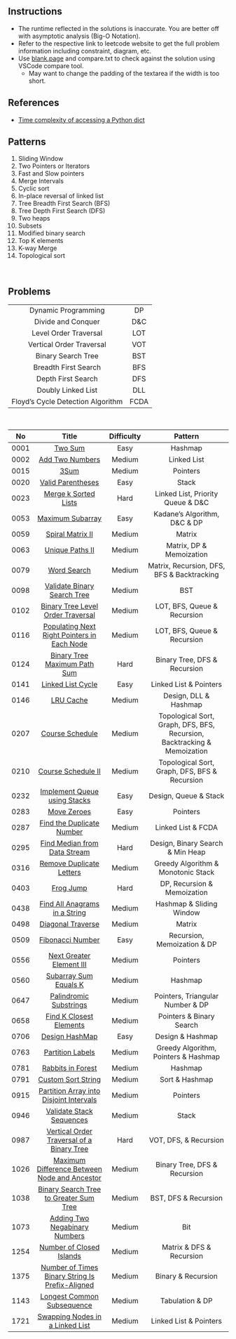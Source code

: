 ## Instructions

- The runtime reflected in the solutions is inaccurate. You are better off with asymptotic analysis (Big-O Notation).
- Refer to the respective link to leetcode website to get the full problem information including constraint, diagram, etc.
- Use [blank.page](https://blank.page/) and compare.txt to check against the solution using VSCode compare tool.
  - May want to change the padding of the textarea if the width is too short.

## References

- [Time complexity of accessing a Python dict](https://stackoverflow.com/questions/1963507/time-complexity-of-accessing-a-python-dict)

## Patterns

1. Sliding Window
2. Two Pointers or Iterators
3. Fast and Slow pointers
4. Merge Intervals
5. Cyclic sort
6. In-place reversal of linked list
7. Tree Breadth First Search (BFS)
8. Tree Depth First Search (DFS)
9. Two heaps
10. Subsets
11. Modified binary search
12. Top K elements
13. K-way Merge
14. Topological sort

&nbsp;

## Problems

|                                   |      |
| :-------------------------------: | :--: |
|        Dynamic Programming        |  DP  |
|        Divide and Conquer         | D&C  |
|       Level Order Traversal       | LOT  |
|     Vertical Order Traversal      | VOT  |
|        Binary Search Tree         | BST  |
|       Breadth First Search        | BFS  |
|        Depth First Search         | DFS  |
|        Doubly Linked List         | DLL  |
| Floyd’s Cycle Detection Algorithm | FCDA |

&nbsp;

|  No  |                                                               Title                                                               | Difficulty |                                 Pattern                                  |
| :--: | :-------------------------------------------------------------------------------------------------------------------------------: | :--------: | :----------------------------------------------------------------------: |
| 0001 |                                         [Two Sum](https://leetcode.com/problems/two-sum/)                                         |    Easy    |                                 Hashmap                                  |
| 0002 |                                 [Add Two Numbers](https://leetcode.com/problems/add-two-numbers/)                                 |   Medium   |                               Linked List                                |
| 0015 |                                            [3Sum](https://leetcode.com/problems/3sum/)                                            |   Medium   |                                 Pointers                                 |
| 0020 |                               [Valid Parentheses](https://leetcode.com/problems/valid-parentheses/)                               |    Easy    |                                  Stack                                   |
| 0023 |                            [Merge k Sorted Lists](https://leetcode.com/problems/merge-k-sorted-lists/)                            |    Hard    |                    Linked List, Priority Queue & D&C                     |
| 0053 |                                [Maximum Subarray](https://leetcode.com/problems/maximum-subarray/)                                |    Easy    |                       Kadane’s Algorithm, D&C & DP                       |
| 0059 |                                [Spiral Matrix II](https://leetcode.com/problems/spiral-matrix-ii/)                                |   Medium   |                                  Matrix                                  |
| 0063 |                                 [Unique Paths II](https://leetcode.com/problems/unique-paths-ii/)                                 |   Medium   |                         Matrix, DP & Memoization                         |
| 0079 |                                     [Word Search](https://leetcode.com/problems/word-search/)                                     |   Medium   |                Matrix, Recursion, DFS, BFS & Backtracking                |
| 0098 |                     [Validate Binary Search Tree](https://leetcode.com/problems/validate-binary-search-tree/)                     |   Medium   |                                   BST                                    |
| 0102 |               [Binary Tree Level Order Traversal](https://leetcode.com/problems/binary-tree-level-order-traversal/)               |   Medium   |                       LOT, BFS, Queue & Recursion                        |
| 0116 |     [Populating Next Right Pointers in Each Node](https://leetcode.com/problems/populating-next-right-pointers-in-each-node/)     |   Medium   |                       LOT, BFS, Queue & Recursion                        |
| 0124 |                    [Binary Tree Maximum Path Sum](https://leetcode.com/problems/binary-tree-maximum-path-sum/)                    |    Hard    |                       Binary Tree, DFS & Recursion                       |
| 0141 |                               [Linked List Cycle](https://leetcode.com/problems/linked-list-cycle/)                               |    Easy    |                          Linked List & Pointers                          |
| 0146 |                                       [LRU Cache](https://leetcode.com/problems/lru-cache/)                                       |   Medium   |                          Design, DLL & Hashmap                           |
| 0207 |                                 [Course Schedule](https://leetcode.com/problems/course-schedule/)                                 |   Medium   | Topological Sort, Graph, DFS, BFS, Recursion, Backtracking & Memoization |
| 0210 |                              [Course Schedule II](https://leetcode.com/problems/course-schedule-ii/)                              |   Medium   |              Topological Sort, Graph, DFS, BFS & Recursion               |
| 0232 |                    [Implement Queue using Stacks](https://leetcode.com/problems/implement-queue-using-stacks/)                    |    Easy    |                          Design, Queue & Stack                           |
| 0283 |                                     [Move Zeroes](https://leetcode.com/problems/move-zeroes/)                                     |    Easy    |                                 Pointers                                 |
| 0287 |                       [Find the Duplicate Number](https://leetcode.com/problems/find-the-duplicate-number/)                       |   Medium   |                            Linked List & FCDA                            |
| 0295 |                    [Find Median from Data Stream](https://leetcode.com/problems/find-median-from-data-stream/)                    |    Hard    |                     Design, Binary Search & Min Heap                     |
| 0316 |                        [Remove Duplicate Letters](https://leetcode.com/problems/remove-duplicate-letters/)                        |   Medium   |                    Greedy Algorithm & Monotonic Stack                    |
| 0403 |                                       [Frog Jump](https://leetcode.com/problems/frog-jump/)                                       |    Hard    |                       DP, Recursion & Memoization                        |
| 0438 |                   [Find All Anagrams in a String](https://leetcode.com/problems/find-all-anagrams-in-a-string/)                   |   Medium   |                         Hashmap & Sliding Window                         |
| 0498 |                               [Diagonal Traverse](https://leetcode.com/problems/diagonal-traverse/)                               |   Medium   |                                  Matrix                                  |
| 0509 |                                [Fibonacci Number](https://leetcode.com/problems/fibonacci-number/)                                |    Easy    |                       Recursion, Memoization & DP                        |
| 0556 |                        [Next Greater Element III](https://leetcode.com/problems/next-greater-element-iii/)                        |   Medium   |                                 Pointers                                 |
| 0560 |                           [Subarray Sum Equals K](https://leetcode.com/problems/subarray-sum-equals-k/)                           |   Medium   |                                 Hashmap                                  |
| 0647 |                          [Palindromic Substrings](https://leetcode.com/problems/palindromic-substrings/)                          |   Medium   |                     Pointers, Triangular Number & DP                     |
| 0658 |                         [Find K Closest Elements](https://leetcode.com/problems/find-k-closest-elements/)                         |   Medium   |                         Pointers & Binary Search                         |
| 0706 |                                  [Design HashMap](https://leetcode.com/problems/design-hashmap/)                                  |    Easy    |                             Design & Hashmap                             |
| 0763 |                                [Partition Labels](https://leetcode.com/problems/partition-labels/)                                |   Medium   |                   Greedy Algorithm, Pointers & Hashmap                   |
| 0781 |                               [Rabbits in Forest](https://leetcode.com/problems/rabbits-in-forest/)                               |   Medium   |                                 Hashmap                                  |
| 0791 |                              [Custom Sort String](https://leetcode.com/problems/custom-sort-string/)                              |   Medium   |                              Sort & Hashmap                              |
| 0915 |         [Partition Array into Disjoint Intervals](https://leetcode.com/problems/partition-array-into-disjoint-intervals/)         |   Medium   |                                 Pointers                                 |
| 0946 |                        [Validate Stack Sequences](https://leetcode.com/problems/validate-stack-sequences/)                        |   Medium   |                                  Stack                                   |
| 0987 |       [Vertical Order Traversal of a Binary Tree](https://leetcode.com/problems/vertical-order-traversal-of-a-binary-tree/)       |    Hard    |                          VOT, DFS, & Recursion                           |
| 1026 |    [Maximum Difference Between Node and Ancestor](https://leetcode.com/problems/maximum-difference-between-node-and-ancestor/)    |   Medium   |                       Binary Tree, DFS & Recursion                       |
| 1038 |          [Binary Search Tree to Greater Sum Tree](https://leetcode.com/problems/binary-search-tree-to-greater-sum-tree/)          |   Medium   |                           BST, DFS & Recursion                           |
| 1073 |                   [Adding Two Negabinary Numbers](https://leetcode.com/problems/adding-two-negabinary-numbers/)                   |   Medium   |                                   Bit                                    |
| 1254 |                        [Number of Closed Islands](https://leetcode.com/problems/number-of-closed-islands/)                        |   Medium   |                         Matrix & DFS & Recursion                         |
| 1375 | [Number of Times Binary String Is Prefix-Aligned](https://leetcode.com/problems/number-of-times-binary-string-is-prefix-aligned/) |   Medium   |                            Binary & Recursion                            |
| 1143 |                      [Longest Common Subsequence](https://leetcode.com/problems/longest-common-subsequence/)                      |   Medium   |                             Tabulation & DP                              |
| 1721 |                 [Swapping Nodes in a Linked List](https://leetcode.com/problems/swapping-nodes-in-a-linked-list/)                 |   Medium   |                          Linked List & Pointers                          |
